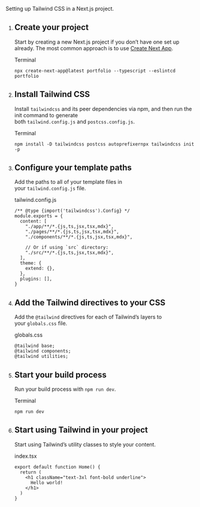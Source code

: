 Setting up Tailwind CSS in a Next.js project.

1. ## Create your project
    
    Start by creating a new Next.js project if you don’t have one set up already. The most common approach is to use [Create Next App](https://nextjs.org/docs/api-reference/create-next-app).
    
    Terminal
    
    ```
    npx create-next-app@latest portfolio --typescript --eslintcd portfolio
    ```
    
2. ## Install Tailwind CSS
    
    Install `tailwindcss` and its peer dependencies via npm, and then run the init command to generate both `tailwind.config.js` and `postcss.config.js`.
    
    Terminal
    
    ```
    npm install -D tailwindcss postcss autoprefixernpx tailwindcss init -p
    ```
    
3. ## Configure your template paths
    
    Add the paths to all of your template files in your `tailwind.config.js` file.
    
    tailwind.config.js
    
    ```
    /** @type {import('tailwindcss').Config} */
    module.exports = {
      content: [
        "./app/**/*.{js,ts,jsx,tsx,mdx}",
        "./pages/**/*.{js,ts,jsx,tsx,mdx}",
        "./components/**/*.{js,ts,jsx,tsx,mdx}",
     
        // Or if using `src` directory:
        "./src/**/*.{js,ts,jsx,tsx,mdx}",
      ],
      theme: {
        extend: {},
      },
      plugins: [],
    }
    ```
    
4. ## Add the Tailwind directives to your CSS
    
    Add the `@tailwind` directives for each of Tailwind’s layers to your `globals.css` file.
    
    globals.css
    
    ```
    @tailwind base;
    @tailwind components;
    @tailwind utilities;
    ```
    
5. ## Start your build process
    
    Run your build process with `npm run dev`.
    
    Terminal
    
    ```
    npm run dev
    ```
    
6. ## Start using Tailwind in your project
    
    Start using Tailwind’s utility classes to style your content.
    
    index.tsx
    
    ```
    export default function Home() {
      return (
        <h1 className="text-3xl font-bold underline">
          Hello world!
        </h1>
      )
    }
    ```